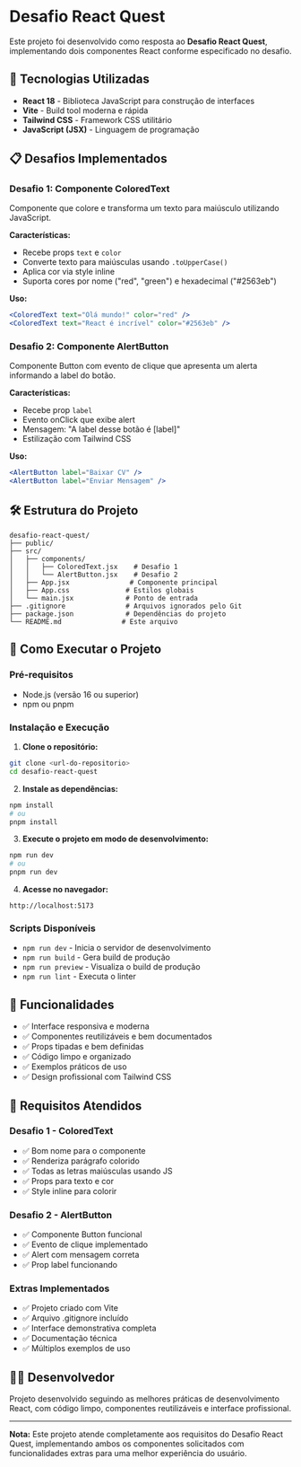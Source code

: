 # Desafio React Quest

Este projeto foi desenvolvido como resposta ao **Desafio React Quest**, implementando dois componentes React conforme especificado no desafio.

## 🚀 Tecnologias Utilizadas

- **React 18** - Biblioteca JavaScript para construção de interfaces
- **Vite** - Build tool moderna e rápida
- **Tailwind CSS** - Framework CSS utilitário
- **JavaScript (JSX)** - Linguagem de programação

## 📋 Desafios Implementados

### Desafio 1: Componente ColoredText
Componente que colore e transforma um texto para maiúsculo utilizando JavaScript.

**Características:**
- Recebe props `text` e `color`
- Converte texto para maiúsculas usando `.toUpperCase()`
- Aplica cor via style inline
- Suporta cores por nome ("red", "green") e hexadecimal ("#2563eb")

**Uso:**
```jsx
<ColoredText text="Olá mundo!" color="red" />
<ColoredText text="React é incrível" color="#2563eb" />
```

### Desafio 2: Componente AlertButton
Componente Button com evento de clique que apresenta um alerta informando a label do botão.

**Características:**
- Recebe prop `label`
- Evento onClick que exibe alert
- Mensagem: "A label desse botão é [label]"
- Estilização com Tailwind CSS

**Uso:**
```jsx
<AlertButton label="Baixar CV" />
<AlertButton label="Enviar Mensagem" />
```

## 🛠️ Estrutura do Projeto

```
desafio-react-quest/
├── public/
├── src/
│   ├── components/
│   │   ├── ColoredText.jsx    # Desafio 1
│   │   └── AlertButton.jsx    # Desafio 2
│   ├── App.jsx               # Componente principal
│   ├── App.css              # Estilos globais
│   └── main.jsx             # Ponto de entrada
├── .gitignore               # Arquivos ignorados pelo Git
├── package.json             # Dependências do projeto
└── README.md               # Este arquivo
```

## 🚀 Como Executar o Projeto

### Pré-requisitos
- Node.js (versão 16 ou superior)
- npm ou pnpm

### Instalação e Execução

1. **Clone o repositório:**
```bash
git clone <url-do-repositorio>
cd desafio-react-quest
```

2. **Instale as dependências:**
```bash
npm install
# ou
pnpm install
```

3. **Execute o projeto em modo de desenvolvimento:**
```bash
npm run dev
# ou
pnpm run dev
```

4. **Acesse no navegador:**
```
http://localhost:5173
```

### Scripts Disponíveis

- `npm run dev` - Inicia o servidor de desenvolvimento
- `npm run build` - Gera build de produção
- `npm run preview` - Visualiza o build de produção
- `npm run lint` - Executa o linter

## 📱 Funcionalidades

- ✅ Interface responsiva e moderna
- ✅ Componentes reutilizáveis e bem documentados
- ✅ Props tipadas e bem definidas
- ✅ Código limpo e organizado
- ✅ Exemplos práticos de uso
- ✅ Design profissional com Tailwind CSS

## 🎯 Requisitos Atendidos

### Desafio 1 - ColoredText
- ✅ Bom nome para o componente
- ✅ Renderiza parágrafo colorido
- ✅ Todas as letras maiúsculas usando JS
- ✅ Props para texto e cor
- ✅ Style inline para colorir

### Desafio 2 - AlertButton  
- ✅ Componente Button funcional
- ✅ Evento de clique implementado
- ✅ Alert com mensagem correta
- ✅ Prop label funcionando

### Extras Implementados
- ✅ Projeto criado com Vite
- ✅ Arquivo .gitignore incluído
- ✅ Interface demonstrativa completa
- ✅ Documentação técnica
- ✅ Múltiplos exemplos de uso

## 👨‍💻 Desenvolvedor

Projeto desenvolvido seguindo as melhores práticas de desenvolvimento React, com código limpo, componentes reutilizáveis e interface profissional.

---

**Nota:** Este projeto atende completamente aos requisitos do Desafio React Quest, implementando ambos os componentes solicitados com funcionalidades extras para uma melhor experiência do usuário.

